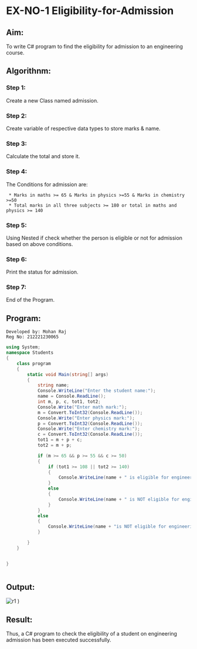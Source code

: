 # EX-NO-1 Eligibility-for-Admission

## Aim:
To write C# program to find the eligibility for admission to an engineering course.

## Algorithnm:
### Step 1:
Create a new Class named admission.

### Step 2:
Create variable of respective data types to store marks & name.
### Step 3:
Calculate the total and store it.
### Step 4:
The Conditions for admission are:

     * Marks in maths >= 65 & Marks in physics >=55 & Marks in chemistry >=50
     * Total marks in all three subjects >= 180 or total in maths and physics >= 140
### Step 5:
Using Nested if check whether the person is eligible or not for admission based on above conditions.
### Step 6:
Print the status for admission.
### Step 7:
End of the Program.
## Program:
```
Developed by: Mohan Raj
Reg No: 212221230065
```
```c#
using System;
namespace Students
{
    class program
    {
        static void Main(string[] args)
        {
            string name;
            Console.WriteLine("Enter the student name:");
            name = Console.ReadLine();
            int m, p, c, tot1, tot2;
            Console.Write("Enter math mark:");
            m = Convert.ToInt32(Console.ReadLine());
            Console.Write("Enter physics mark:");
            p = Convert.ToInt32(Console.ReadLine());
            Console.Write("Enter chemistry mark:");
            c = Convert.ToInt32(Console.ReadLine());
            tot1 = m + p + c;
            tot2 = m + p;

            if (m >= 65 && p >= 55 && c >= 50)
            {
                if (tot1 >= 108 || tot2 >= 140)
                {
                    Console.WriteLine(name + " is eligible for engineering admission");
                }
                else
                {
                    Console.WriteLine(name + " is NOT eligible for engineering admission");
                }
            }
            else
            {
                Console.WriteLine(name + "is NOT eligible for engineering admission");
            }

        }
    }


}



```


## Output:
![r1](https://user-images.githubusercontent.com/94525786/225648681-7feea749-2e5a-437e-8ff7-9534eeb24137.png)
)


## Result:
Thus, a C# program to check the eligibility of a student on engineering admission has been executed successfully.
